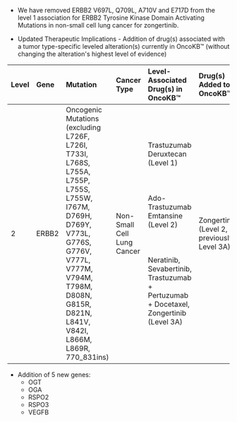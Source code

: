 - We have removed ERBB2 V697L, Q709L, A710V and E717D from the level 1 association for ERBB2 Tyrosine Kinase Domain Activating Mutations in non-small cell lung cancer for zongertinib.

- Updated Therapeutic Implications - Addition of drug(s) associated with a tumor type-specific leveled alteration(s) currently in OncoKB™ (without changing the alteration's highest level of evidence)

| Level | Gene  | Mutation                                                                                                                                                                                                                  | Cancer Type                | Level-Associated Drug(s) in OncoKB™                                                                                                                                                              | Drug(s) Added to OncoKB™                   | Evidence                                                                                                                     |
| :---- | :---- | :------------------------------------------------------------------------------------------------------------------------------------------------------------------------------------------------------------------------ | :------------------------- | :----------------------------------------------------------------------------------------------------------------------------------------------------------------------------------------------- | :----------------------------------------- | :--------------------------------------------------------------------------------------------------------------------------- |
| 2     | ERBB2 | Oncogenic Mutations (excluding L726F, L726I, T733I, L768S, L755A, L755P, L755S, L755W, I767M, D769H, D769Y, V773L, G776S, G776V, V777L, V777M, V794M, T798M, D808N, G815R, D821N, L841V, V842I, L866M, L869R, 770_831ins) | Non-Small Cell Lung Cancer | Trastuzumab Deruxtecan (Level 1\)<br></br><br></br>Ado-Trastuzumab Emtansine (Level 2\)<br></br><br></br>Neratinib, Sevabertinib, Trastuzumab \+ Pertuzumab \+ Docetaxel, Zongertinib (Level 3A) | Zongertinib (Level 2, previously Level 3A) | Inclusion in Non-Small Cell Lung Cancer NCCN Guidelines V8.2025; PMID: [40293180](https://pubmed.ncbi.nlm.nih.gov/40293180/) |

- Addition of 5 new genes:
  - OGT
  - OGA
  - RSPO2
  - RSPO3
  - VEGFB
